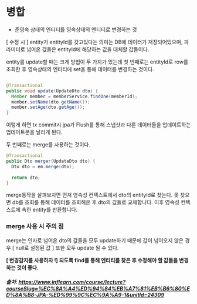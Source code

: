 # 병합 

- 준영속 상태의 엔티티를 영속상태의 엔티티로 변경하는 것

[ 수정 시 ]
entity가 entityId를 갖고있다는 의미는 DB에 데이터가 저장되어있으며, 파라미터로 넘어온 값들은 entityId에 해당하는 값을 대체할 값들이다.

entity를 update할 때는 크게 방법이 두 가지가 있는데 첫 번째로는 entityId로 row를 조회한 후 영속상태의 엔티티에 set을 통해 데이터를 변경하는 것이다.

```java

@Transactional
public void update(UpdateDto dto) {
  Member member = memberService.findOne(memberId);
  member.setName(dto.getName());
  member.setAge(dto.getAge());
}
```

이렇게 하면 tx commit시 jpa가 Flush를 통해 스냅샷과 다른 데이터들을 업데이트하는 업데이트문을 날리게 된다.

두 번째로는 merge를 사용하는 것이다.
```java
@Transactional
public Dto merger(UpdateDto dto) {
  Dto dto = em.merge(dto);
  
  return dto;
}
```
merge동작을 살펴보자면 먼저 영속성 컨텍스트에서 dto의 entityId로 찾는다. 못 찾으면 db를 조회를 통해 데이터를 조회해온 후 dto의 값들로 교체합니다.
이후 영속성 컨텍스트에 속한 entity를 반환합니다. 

### merge 사용 시 주의 점
merge는 인자로 넘어온 dto의 값들을 모두 update하기 때문에 값이 넘어오지 않은 경우 [ null로 설정된 값 ] 또한 모두 update 될 수 있다.     



**[ 변경감지를 사용하자 !] 되도록 find를 통해 엔티티를 찾은 후 수정해야 할 값들을 변경하는 것이 좋다.**


##### 출처: https://www.inflearn.com/course/lecture?courseSlug=%EC%8A%A4%ED%94%84%EB%A7%81%EB%B6%80%ED%8A%B8-JPA-%ED%99%9C%EC%9A%A9-1&unitId=24309
